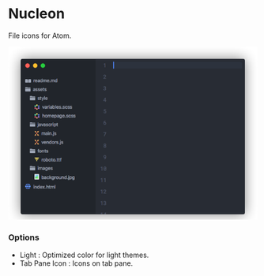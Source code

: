 # Nucleon

File icons for Atom.

![Screenshot](https://github.com/williambout/Nucleon/blob/master/nucleon.png?raw=true)

### Options

* Light : Optimized color for light themes.
* Tab Pane Icon : Icons on tab pane.
